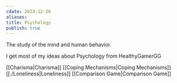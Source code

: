 ```yaml
---
cdate: 2023-12-28
aliases: 
title: Psychology
publish: true
---
```

The study of the mind and human behavior.

I get most of my ideas about Psychology from HealthyGamerGG

[[Charisma|Charisma]]
[[Coping Mechanisms|Coping Mechanisms]]
[[./Loneliness|Loneliness]]
[[Comparison Game|Comparison Game]]